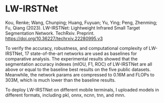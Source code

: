# LW-IRSTNet

Kou, Renke; Wang, Chunping; Huang, Fuyuan; Yu, Ying; Peng, Zhenming; Fu, Qiang (2023). LW-IRSTNet: Lightweight Infrared Small Target Segmentation Network. TechRxiv. Preprint. https://doi.org/10.36227/techrxiv.22280995.v3

To verify the accuracy, robustness, and computational complexity of LW-IRSTNet, 17 state-of-the-art networks are used as baselines for comparative analysis. The experimental results showed that the segmentation accuracy indexes (mIOU, F1, ROC) of LW-IRSTNet are all above or equal to the baseline best results on the five public datasets. Meanwhile, the network params are compressed to 0.16M and FLOPs to 303M, which is much lower than the baseline results.

To deploy LW-IRSTNet on different mobile terminals, I uploaded models in different formats, including pkl, onnx, ncnn, tnn, and mnn.
